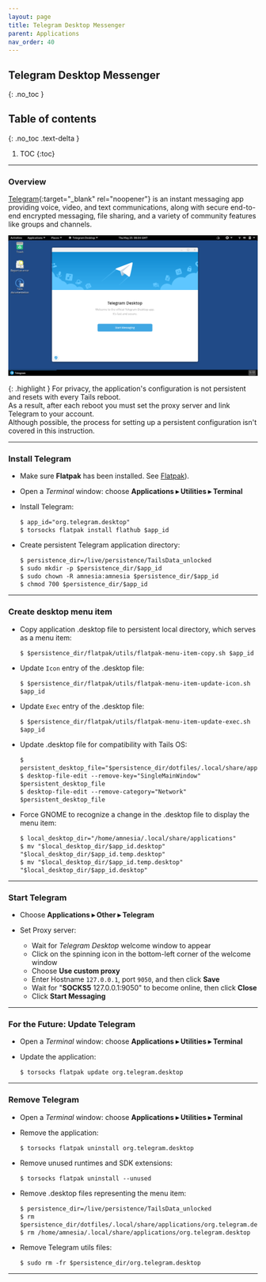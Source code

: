 ```yaml
---
layout: page
title: Telegram Desktop Messenger
parent: Applications
nav_order: 40
---
```


## Telegram Desktop Messenger
{: .no_toc }

## Table of contents
{: .no_toc .text-delta }

1. TOC
{:toc}

---
### Overview

[Telegram](https://telegram.org/){:target="_blank" rel="noopener"} is an instant messaging app providing voice, video, and text communications, along with secure end-to-end encrypted messaging, file sharing, and a variety of community features like groups and channels.

![telegram_welcome_screen.png](../../images/telegram_welcome_screen.png)


{: .highlight }
For privacy, the application's configuration is not persistent and resets with every Tails reboot.<br> 
As a result, after each reboot you must set the proxy server and link Telegram to your account.<br>
Although possible, the process for setting up a persistent configuration isn't covered in this instruction.

---
### Install Telegram

* Make sure **Flatpak** has been installed. See [Flatpak](../Futils/flatpak.html)).


* Open a _Terminal_ window:  choose **Applications ▸ Utilities ▸ Terminal**


* Install Telegram:
  ```shell
  $ app_id="org.telegram.desktop"
  $ torsocks flatpak install flathub $app_id
  ```


* Create persistent Telegram application directory:
  ```shell
  $ persistence_dir=/live/persistence/TailsData_unlocked
  $ sudo mkdir -p $persistence_dir/$app_id
  $ sudo chown -R amnesia:amnesia $persistence_dir/$app_id
  $ chmod 700 $persistence_dir/$app_id 
  ```

---
### Create desktop menu item

* Copy application .desktop file to persistent local directory, which serves as a menu item:
  ```shell
  $ $persistence_dir/flatpak/utils/flatpak-menu-item-copy.sh $app_id
  ```


* Update `Icon` entry of the .desktop file:
  ```shell
  $ $persistence_dir/flatpak/utils/flatpak-menu-item-update-icon.sh $app_id
  ```


* Update `Exec` entry of the .desktop file:
  ```shell
  $ $persistence_dir/flatpak/utils/flatpak-menu-item-update-exec.sh $app_id
  ```


* Update .desktop file for compatibility with Tails OS:
  ```shell
  $ persistent_desktop_file="$persistence_dir/dotfiles/.local/share/applications/$app_id.desktop"
  $ desktop-file-edit --remove-key="SingleMainWindow" $persistent_desktop_file
  $ desktop-file-edit --remove-category="Network" $persistent_desktop_file 
  ```


* Force GNOME to recognize a change in the .desktop file to display the menu item:
  ```shell
  $ local_desktop_dir="/home/amnesia/.local/share/applications"
  $ mv "$local_desktop_dir/$app_id.desktop" "$local_desktop_dir/$app_id.temp.desktop"
  $ mv "$local_desktop_dir/$app_id.temp.desktop" "$local_desktop_dir/$app_id.desktop"
  ```

---
### Start Telegram

* Choose **Applications ▸ Other ▸ Telegram**


* Set Proxy server:
  * Wait for _Telegram Desktop_ welcome window to appear
  * Click on the spinning icon in the bottom-left corner of the welcome window
  * Choose **Use custom proxy**
  * Enter Hostname `127.0.0.1`, port `9050`, and then click **Save**
  * Wait for "**SOCKS5** 127.0.0.1:9050" to become online, then click **Close**
  * Click **Start Messaging**
  
---

### For the Future: Update Telegram

* Open a _Terminal_ window:  choose **Applications ▸ Utilities ▸ Terminal**


* Update the application:
  ```shell
  $ torsocks flatpak update org.telegram.desktop
  ```

 
---

### Remove Telegram

* Open a _Terminal_ window:  choose **Applications ▸ Utilities ▸ Terminal**


* Remove the application:
  ```shell
  $ torsocks flatpak uninstall org.telegram.desktop
  ```


* Remove unused runtimes and SDK extensions:
  ```shell
  $ torsocks flatpak uninstall --unused
  ```
  

* Remove .desktop files representing the menu item:
  ```shell
  $ persistence_dir=/live/persistence/TailsData_unlocked
  $ rm $persistence_dir/dotfiles/.local/share/applications/org.telegram.desktop
  $ rm /home/amnesia/.local/share/applications/org.telegram.desktop
  ```


* Remove Telegram utils files:
  ```shell
  $ sudo rm -fr $persistence_dir/org.telegram.desktop
  ```

--- 
